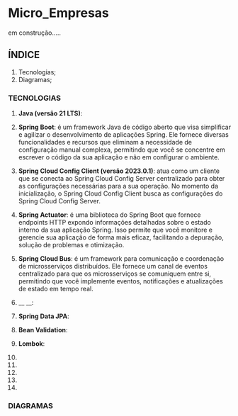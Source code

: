 # Micro_Empresas

em construção.....

## ÍNDICE

1. Tecnologias;
2. Diagramas;

### TECNOLOGIAS

1. __Java (versão 21 LTS)__:

2. __Spring Boot__: é um framework Java de código aberto que visa simplificar e agilizar o desenvolvimento de aplicações Spring. Ele fornece diversas funcionalidades e recursos que eliminam a necessidade de configuração manual complexa, permitindo que você se concentre em escrever o código da sua aplicação e não em configurar o ambiente.

3. __Spring Cloud Config Client (versão 2023.0.1)__: atua como um cliente que se conecta ao Spring Cloud Config Server centralizado para obter as configurações necessárias para a sua operação. No momento da inicialização, o Spring Cloud Config Client busca as configurações do Spring Cloud Config Server.

4. __Spring Actuator__: é uma biblioteca do Spring Boot que fornece endpoints HTTP expondo informações detalhadas sobre o estado interno da sua aplicação Spring. Isso permite que você monitore e gerencie sua aplicação de forma mais eficaz, facilitando a depuração, solução de problemas e otimização.

5. __Spring Cloud Bus__: é um framework para comunicação e coordenação de microsserviços distribuídos. Ele fornece um canal de eventos centralizado para que os microsserviços se comuniquem entre si, permitindo que você implemente eventos, notificações e atualizações de estado em tempo real.

6. __ __:

7. __Spring Data JPA__:

8. __Bean Validation__:

9. __Lombok__:

10.
11.
12.
13.
14.

### DIAGRAMAS